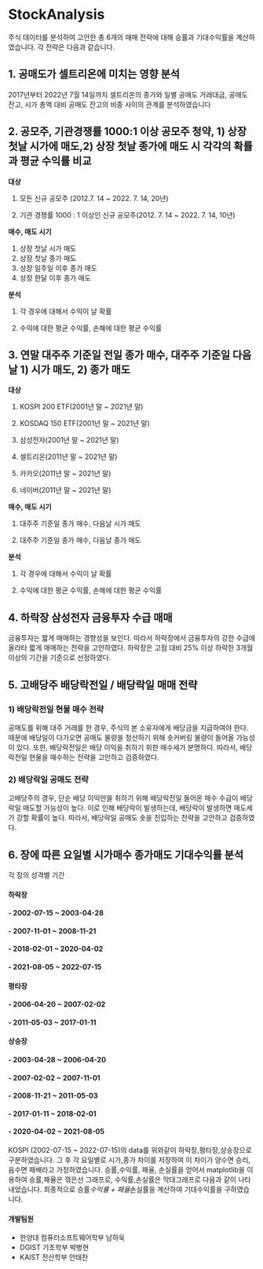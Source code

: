 # StockAnalysis

주식 데이터를 분석하여 고안한 총 6개의 매매 전략에 대해 승률과 기대수익률을 계산하였습니다. 각 전략은 다음과 같습니다.
## 1. 공매도가 셀트리온에 미치는 영향 분석
2017년부터 2022년 7월 14일까지 셀트리온의 종가와 일별 공매도 거래대금, 공매도 잔고, 시가 총액 대비 공매도 잔고의 비중 사이의 관계를 분석하였습니다  

## 2. 공모주, 기관경쟁률 1000:1 이상 공모주 청약, 1) 상장 첫날 시가에 매도,2) 상장 첫날 종가에 매도 시 각각의 확률과 평균 수익률 비교

**대상**  

1) 모든 신규 공모주 (2012.7. 14 ~ 2022. 7. 14, 20년)  

2) 기관 경쟁률 1000 : 1 이상인 신규 공모주(2012. 7. 14 ~ 2022. 7. 14, 10년)  

**매수, 매도 시기**  

1) 상장 첫날 시가 매도  
2) 상장 첫날 종가 매도  
3) 상장 일주일 이후 종가 매도  
4) 상장 한달 이후 종가 매도  

**분석**  

1) 각 경우에 대해서 수익이 날 확률  

2) 수익에 대한 평균 수익률, 손해에 대한 평균 수익률  
## 3.  연말 대주주 기준일 전일 종가 매수, 대주주 기준일 다음 날 1) 시가 매도, 2) 종가 매도
**대상**  
1) KOSPI 200 ETF(2001년 말  ~ 2021년  말)  

2) KOSDAQ 150 ETF(2001년 말  ~ 2021년 말)  

3) 삼성전자(2001년 말  ~ 2021년 말)  

4) 셀트리온(2011년 말  ~ 2021년 말)  

5) 카카오(2011년 말  ~ 2021년 말)  

6) 네이버(2011년 말  ~ 2021년 말)  



**매수, 매도 시기**  

1) 대주주 기준일 종가 매수, 다음날 시가 매도  

2) 대주주 기준일 종가 매수, 다음날 종가 매도  

**분석**  

1) 각 경우에 대해서 수익이 날 확률  

2) 수익에 대한 평균 수익률, 손해에 대한 평균 수익률  

## 4. 하락장 삼성전자 금융투자 수급 매매
금융투자는 짧게 매매하는 경향성을 보인다. 따라서 하락장에서 금융투자의 강한 수급에 올라타 짧게 매매하는 전략을 고안하였다. 하락장은 고점 대비 25% 이상 하락한 3개월 이상의 기간을 기준으로 선정하였다.

## 5. 고배당주 배당락전일 / 배당락일 매매 전략

### 1) 배당락전일 현물 매수 전략

공매도를 위해 대주 거래를 한 경우, 주식의 본 소유자에게 배당금을 지급하여야 한다. 때문에 배당일이 다가오면 공매도 물량을 청산하기 위해 숏커버링 물량이 들어올 가능성이 있다. 또한, 배당락전일은 배당 이익을 취하기 위한 매수세가 분명하다. 따라서, 배당락전일 현물을 매수하는 전략을 고안하고 검증하였다.

### 2) 배당락일 공매도 전략
고배당주의 경우, 단순 배당 이익만을 취하기 위해 배당락전일 들어온 매수 수급이 배당락일 매도할 가능성이 높다. 이로 인해 배당락이 발생하는데, 배당락이 발생하면 매도세가 강할 확률이 높다. 따라서, 배당락일 공매도 숏을 진입하는 전략을 고안하고 검증하였다.


## 6. 장에 따른 요일별 시가매수 종가매도 기대수익률 분석

각 장의 성격별 기간
#### 하락장
#### - 2002-07-15 ~ 2003-04-28
#### - 2007-11-01 ~ 2008-11-21
#### - 2018-02-01 ~ 2020-04-02
#### - 2021-08-05 ~ 2022-07-15 
#### 평타장
#### - 2006-04-20 ~ 2007-02-02
#### - 2011-05-03 ~ 2017-01-11
#### 상승장
#### - 2003-04-28 ~ 2006-04-20 
#### - 2007-02-02 ~ 2007-11-01 
#### - 2008-11-21 ~ 2011-05-03
#### - 2017-01-11 ~ 2018-02-01
#### - 2020-04-02 ~ 2021-08-05 

KOSPI (2002-07-15 ~ 2022-07-15)의 data를 위와같이 하락장,평타장,상승장으로 구분하였습니다.
그 후 각 요일별로 시가,종가 차이를 저장하여 이 차이가 양수면 승리, 음수면 패배라고 가정하였습니다.
승률,수익률, 패율, 손실률을 얻어서 matplotlib을 이용하여 승률,패율은 꺾은선 그래프로, 수익률,손실률은 막대그래프로 다음과 같이 나타내었습니다.
최종적으로 승률*수익률 + 패율*손실률을 계산하여 기대수익률을 구하였습니다.





#### 개발팀원
  + 한양대 컴퓨터소프트웨어학부 남하욱
  + DGIST 기초학부 박병현
  + KAIST 전산학부 안태찬
  
